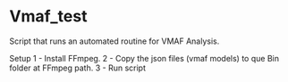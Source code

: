 # Vmaf_test
Script that runs an automated routine for VMAF Analysis.

Setup
1 - Install FFmpeg.
2 - Copy the json files (vmaf models) to que Bin folder at FFmpeg path.
3 - Run script
